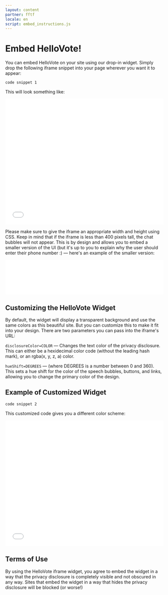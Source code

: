```yaml
---
layout: content
partner: fftf
locale: en
script: embed_instructions.js
---
```

# Embed HelloVote!

You can embed HelloVote on your site using our drop-in widget.
Simply drop the following iframe snippet into your page wherever
you want it to appear:

```
code snippet 1
```

This will look something like:

<div class="iframe-container"><iframe src="/iframe/" allowtransparency="1" frameborder="0" style="width: 100%; height: 400px;"></iframe></div>

Please make sure to give the iframe an appropriate width and height
using CSS. Keep in mind that if the iframe is less than 400 pixels tall,
the chat bubbles will not appear. This is by design and allows you to
embed a smaller version of the UI (but it's up to you to explain why the
user should enter their phone number :) — here's an example of the
smaller version:

<div class="iframe-container.transparent"><iframe src="/iframe/" allowtransparency="1" frameborder="0" style="width: 100%; height: 110px;"></iframe></div>

## Customizing the HelloVote Widget

By default, the widget will display a transparent background and use the
same colors as this beautiful site. But you can customize this to make it
fit into your design. There are two parameters you can pass into the iframe's
URL:

`disclosureColor=COLOR` — Changes the text color of the privacy disclosure.
This can either be a hexidecimal color code (without the leading hash mark),
or an rgba(x, y, z, a) color.

`hueShift=DEGREES` — (where DEGREES is a number between 0 and 360). This sets
a hue shift for the color of the speech bubbles, buttons, and links, allowing
you to change the primary color of the design.

## Example of Customized Widget

```
code snippet 2
```

This customized code gives you a different color scheme:

<div class="iframe-container"><iframe src="/iframe/?disclosureColor=ff8800&hueShift=120" allowtransparency="1" frameborder="0" style="width: 100%; height: 400px;"></iframe></div>

## Terms of Use

By using the HelloVote iframe widget, you agree to embed the widget in a way that
the privacy disclosure is completely visible and not obscured in any way.
Sites that embed the widget in a way that hides the privacy disclosure will be
blocked (or worse!)
